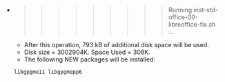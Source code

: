 * >>>>>>>>> Running inst-std-office-00-libreoffice-fix.sh ...
  * After this operation, 793 kB of additional disk space will be used.
  * Disk size = 3002904K. Space Used = 308K.
  * The following NEW packages will be installed:
  ```bash
  libgpgme11 libgpgmepp6
  ```
